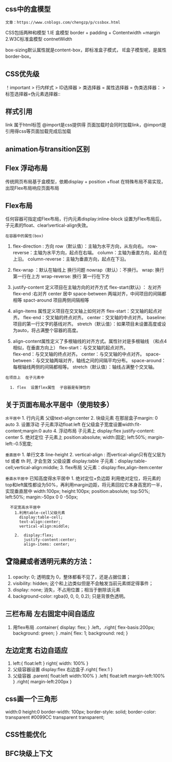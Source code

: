 ## css中的盒模型  
    文章：https://www.cnblogs.com/chengzp/p/cssbox.html
  CSS包括两种和模型
  1.IE 盒模型
      border + padding + Contentwidth +margin
  2.W3C标准盒模型
    contnetWidth

  box-sizing默认属性就是content-box，即标准盒子模式，
  IE盒子模型呢，是属性border-box。
## CSS优先级
  ！important  > 行内样式 > ID选择器 > 类选择器 = 属性选择器 = 伪类选择器： > 标签选择器=伪元素选择器::


## 样式引用
link 属于html标签 @import是css提供得
  页面加载时会同时加载link，@import是引用得css等页面加载完成后加载

## animation与transition区别





## Flex 浮动布局
传统网页布局基于盒模型，依赖display + position +float  在特殊布局不易实现，出现Flex布局响应页面布局

## Flex布局
 任何容器可指定成Flex布局，行内元素display:inline-block 设置为Flex布局后，子元素的float、clear\vertical-align失效。


`在容器中的属性(box)`
  1. flex-direction : 方向
        row（默认值）：主轴为水平方向，从左向右。
        row-reverse：主轴为水平方向，起点在右端。
        column：主轴为垂直方向，起点在上沿。
        column-reverse：主轴为垂直方向，起点在下沿。

  2. flex-wrap ：默认在轴线上 换行问题
        nowrap（默认）：不换行。
        wrap: 换行 第一行在上方
        wrap-reverse: 换行 第一行在下方

  3. justify-content 定义项目在主轴方向的对齐方式
        flex-start(默认) ： 左对齐
        flex-end        :右对齐
        center          居中
        space-between    两端对齐，中间项目的间隔都相等
        spact-around     项目两侧间隔相等

  4. align-items   属性定义项目在交叉轴上如何对齐
        flex-start：交叉轴的起点对齐。
        flex-end：交叉轴的终点对齐。
        center：交叉轴的中点对齐。
        baseline: 项目的第一行文字的基线对齐。
          stretch（默认值）：如果项目未设置高度或设为auto，将占满整个容器的高度。

  5. align-content属性定义了多根轴线的对齐方式。属性针对是多根轴线 （和点4相似，在垂直方向上）
        flex-start：与交叉轴的起点对齐。                                        
        flex-end：与交叉轴的终点对齐。
        center：与交叉轴的中点对齐。
        space-between：与交叉轴两端对齐，轴线之间的间隔平均分布。
        space-around：每根轴线两侧的间隔都相等。
        stretch（默认值）：轴线占满整个交叉轴。

  `在项目上  在子元素中`
     
      1. flex  设置flex属性  子容器是有弹性的



## 关于页面布局水平居中（使用较多）

   `水平居中`
      1. 行内元素  父级text-align:center
      2. 块级元素  在那层盒子margin: 0  auto
      3. 设置浮动   子元素浮动float:left    在父级盒子宽度设置width:fit-content;margin:0 auto
      4. 浮动布局   子元素上 display:flex  justify-content: center
      5. 绝对定位   子元素上  position:absolute;
                              width:固定;
                              left:50%;
                              margin-left:-0.5宽度;

   `垂直居中`
      1. 单行文本     line-height
      2. vertical-align : 而vertical-align只有在父层为 td 或者 th 时, 才会生效 
                        父级设置 display:table
                        子元素：display:table-cell;vertical-align:middle;
      3. flex布局      父元素：display:flex,align-item:center

   `垂直水平居中`
      已知高度得水平居中
        1. 绝对定位+负边距
        利用绝对定位，将元素的top和left属性都设为50%，再利用margin边距，将元素回拉它本身高宽的一半，实现垂直居中
             width:100px;
            height:100px;
            position:absolute;
            top:50%;
            left:50%;
            margin:-50px 0 0 -50px;

      不定宽高水平居中
        1.利用table-cell父级元素
          display:table-cell;
          text-align:center;
          vertical-align:middle;
          
        2.  display:flex;
            justify-content:center;
            align-items: center;


## 🏆隐藏或者透明元素的方法：
1. opacity: 0;   透明度为 0，整体都看不见了，还是占据位置；
2. visibility: hidden; 这个和上边类似但是不会触发当前元素绑定得事件；
3. display: none; 消失，不占用位置；相当于删除该元素
4. background-color: rgba(0, 0, 0, 0.2); 只是背景色透明。




## 三栏布局 左右固定中间自适应
  1. 用flex布局
    .container{
    display: flex;
}
.left，.right{
    flex-basis:200px;
    background: green;
}
.main{
    flex: 1;
    background: red;
}

## 左边定宽 右边自适应
  1. left:{
      float:left
  }
  right{
    width: 100%
  }
  2. 父级容器设置 display:flex   右边盒子.right{
                                              flex:1
                                                      }
  3. 父级容器
      .parent{
        float:left
        width:100%
      }
      .left{
        float:left
        margin-left:100%
      }
      .right{
        margin-left:200px
      }

  ## css画一个三角形
  width:0
  height:0
  border-width: 100px;
  border-style: solid;
  border-color: transparent #0099CC transparent transparent;




  ## CSS性能优化



  ## BFC块级上下文
